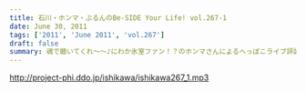```yaml
---
title: 石川・ホンマ・ぶるんのBe-SIDE Your Life! vol.267-1
date: June 30, 2011
tags: ['2011', 'June 2011', 'vol.267']
draft: false
summary: 魂で聴いてくれ～～♪にわか氷室ファン！？のホンマさんによるへっぽこライブ評論スペシャル！節電気味の東京ドームに野球じゃなくてあの人のライブへとメンバーが集合。NAMAE
---
```


http://project-phi.ddo.jp/ishikawa/ishikawa267_1.mp3